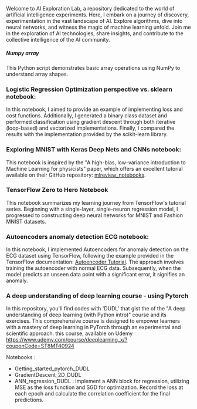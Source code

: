 Welcome to AI Exploration Lab, a repository dedicated to the world of artificial intelligence experiments. 
Here, I embark on a journey of discovery, experimentation in the vast landscape of AI. 
Explore algorithms, dive into neural networks, and witness the magic of machine learning unfold. 
Join me in the exploration of AI technologies, share insights, 
and contribute to the collective intelligence of the AI community. 

##### Numpy array
This Python script demonstrates basic array operations using NumPy to understand array shapes.

### Logistic Regression Optimization perspective vs. sklearn notebook:

In this notebook, I aimed to provide an example of implementing loss and cost functions. Additionally, I generated a binary class dataset and performed classification using gradient descent through both iterative (loop-based) and vectorized implementations. Finally, I compared the results with the implementation provided by the scikit-learn library.

### Exploring MNIST with Keras Deep Nets and CNNs notebook:

 This notebook is inspired by the "A high-bias, low-variance introduction to Machine Learning for physicists" paper, which offers an excellent tutorial available on their GitHub repository: [mlreview_notebooks](https://github.com/drckf/mlreview_notebooks/tree/master).


### TensorFlow Zero to Hero Notebook

This notebook summarizes my learning journey from TensorFlow's tutorial series. Beginning with a single-layer, single-neuron regression model, I progressed to constructing deep neural networks for MNIST and Fashion MNIST datasets.

### Autoencoders anomaly detection ECG notebook:

In this notebook, I implemented Autoencoders for anomaly detection on the ECG dataset using TensorFlow, following the example provided in the TensorFlow documentation: [Autoencoder Tutorial](https://www.tensorflow.org/tutorials/generative/autoencoder). The approach involves training the autoencoder with normal ECG data. Subsequently, when the model predicts an unseen data point with a significant error, it signifies an anomaly.

### A deep understanding of deep learning course - using Pytorch

In this repository, you'll find codes with 'DUDL' that gist the of the "A deep understanding of deep learning (with Python intro)" course and its exercises. This comprehensive course is designed to empower learners with a mastery of deep learning in PyTorch through an experimental and scientific approach. this course, available on Udemy https://www.udemy.com/course/deeplearning_x/?couponCode=ST8MT40924

Notebooks :
- Getting_started_pytorch_DUDL
- GradientDescent_2D_DUDL
- ANN_regression_DUDL : Implement a ANN block for regression, utilizing MSE as the loss function and SGD for optimization. Record the loss at each epoch and calculate the correlation coefficient for the final predictions.

